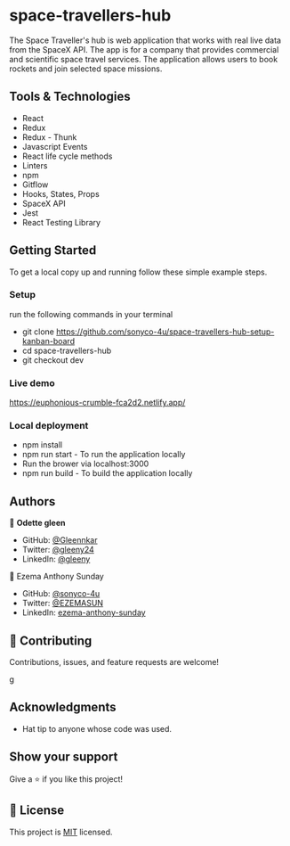 # space-travellers-hub
The Space Traveller's hub is web application that works with real live data from the SpaceX API. The app is for a company that provides commercial and scientific space travel services. The application allows users to book rockets and join selected space missions.
## Tools & Technologies

- React
- Redux
- Redux - Thunk
- Javascript Events
- React life cycle methods
- Linters
- npm
- Gitflow
- Hooks, States, Props
- SpaceX API
- Jest
- React Testing Library

## Getting Started

To get a local copy up and running follow these simple example steps.

### Setup

run the following commands in your terminal

- git clone https://github.com/sonyco-4u/space-travellers-hub-setup-kanban-board
- cd space-travellers-hub
- git checkout dev

### Live demo
https://euphonious-crumble-fca2d2.netlify.app/

### Local deployment

- npm install
- npm run start - To run the application locally
- Run the brower via localhost:3000
- npm run build - To build the application locally

## Authors

👤 **Odette gleen**

- GitHub: [@Gleennkar](https://github.com/Gleennkar)
- Twitter: [@gleeny24](https://twitter.com/twitterhandle)
- LinkedIn: [@gleeny](https://www.linkedin.com/in/gleeny-nkar-aa3917182)


👤 Ezema Anthony Sunday

- GitHub: [@sonyco-4u](https://github.com/sonyco-4u)
- Twitter: [@EZEMASUN](https://twitter.com/EZEMASUN)
- LinkedIn: [ezema-anthony-sunday](https://www.linkedin.com/in/sunday-athony-ezema/)


## 🤝 Contributing

Contributions, issues, and feature requests are welcome!

g

## Acknowledgments

- Hat tip to anyone whose code was used. 

## Show your support

Give a ⭐️ if you like this project!

## 📝 License

This project is [MIT](./LICENSE) licensed.


